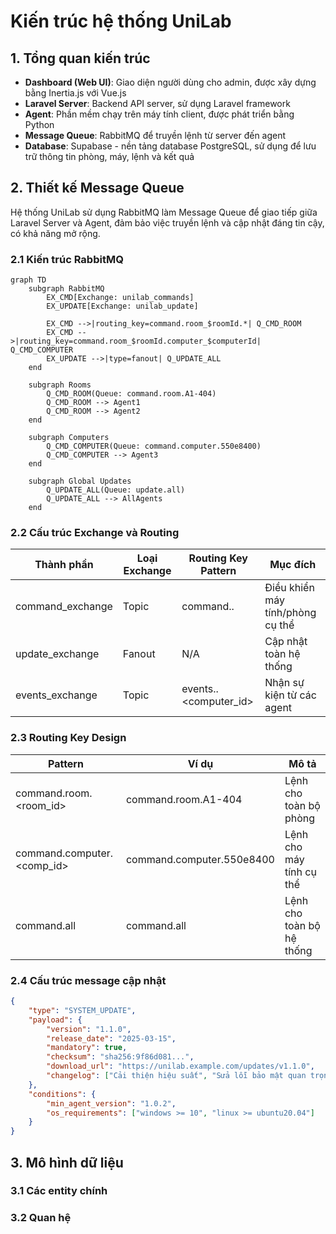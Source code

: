 # Kiến trúc hệ thống UniLab

## 1. Tổng quan kiến trúc

- **Dashboard (Web UI)**: Giao diện người dùng cho admin, được xây dựng bằng Inertia.js với Vue.js
- **Laravel Server**: Backend API server, sử dụng Laravel framework
- **Agent**: Phần mềm chạy trên máy tính client, được phát triển bằng Python
- **Message Queue**: RabbitMQ để truyền lệnh từ server đến agent
- **Database**: Supabase - nền tảng database PostgreSQL, sử dụng để lưu trữ thông tin phòng, máy, lệnh và kết quả

## 2. Thiết kế Message Queue

Hệ thống UniLab sử dụng RabbitMQ làm Message Queue để giao tiếp giữa Laravel Server và Agent, đảm bảo việc truyền lệnh và cập nhật đáng tin cậy, có khả năng mở rộng.

### 2.1 Kiến trúc RabbitMQ

```mermaid
graph TD
    subgraph RabbitMQ
        EX_CMD[Exchange: unilab_commands]
        EX_UPDATE[Exchange: unilab_update]

        EX_CMD -->|routing_key=command.room_$roomId.*| Q_CMD_ROOM
        EX_CMD -->|routing_key=command.room_$roomId.computer_$computerId| Q_CMD_COMPUTER
        EX_UPDATE -->|type=fanout| Q_UPDATE_ALL
    end

    subgraph Rooms
        Q_CMD_ROOM(Queue: command.room.A1-404)
        Q_CMD_ROOM --> Agent1
        Q_CMD_ROOM --> Agent2
    end

    subgraph Computers
        Q_CMD_COMPUTER(Queue: command.computer.550e8400)
        Q_CMD_COMPUTER --> Agent3
    end

    subgraph Global Updates
        Q_UPDATE_ALL(Queue: update.all)
        Q_UPDATE_ALL --> AllAgents
    end
```

### 2.2 Cấu trúc Exchange và Routing

| Thành phần       | Loại Exchange | Routing Key Pattern         | Mục đích                         |
| ---------------- | ------------- | --------------------------- | -------------------------------- |
| command_exchange | Topic         | command.<scope>.<target>    | Điều khiển máy tính/phòng cụ thể |
| update_exchange  | Fanout        | N/A                         | Cập nhật toàn hệ thống           |
| events_exchange  | Topic         | events.<type>.<computer_id> | Nhận sự kiện từ các agent        |

### 2.3 Routing Key Design

| Pattern                      | Ví dụ                     | Mô tả                     |
| ---------------------------- | ------------------------- | ------------------------- |
| command.room.\<room_id\>     | command.room.A1-404       | Lệnh cho toàn bộ phòng    |
| command.computer.\<comp_id\> | command.computer.550e8400 | Lệnh cho máy tính cụ thể  |
| command.all                  | command.all               | Lệnh cho toàn bộ hệ thống |

### 2.4 Cấu trúc message cập nhật

```json
{
    "type": "SYSTEM_UPDATE",
    "payload": {
        "version": "1.1.0",
        "release_date": "2025-03-15",
        "mandatory": true,
        "checksum": "sha256:9f86d081...",
        "download_url": "https://unilab.example.com/updates/v1.1.0",
        "changelog": ["Cải thiện hiệu suất", "Sửa lỗi bảo mật quan trọng"]
    },
    "conditions": {
        "min_agent_version": "1.0.2",
        "os_requirements": ["windows >= 10", "linux >= ubuntu20.04"]
    }
}
```

## 3. Mô hình dữ liệu

### 3.1 Các entity chính

### 3.2 Quan hệ

